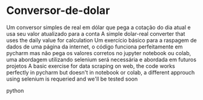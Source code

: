 # Conversor-de-dolar
Um conversor simples de real em dólar que pega a cotação do dia atual e usa seu valor atualizado para a conta
A simple dolar-real converter that uses the daily value for calculation
Um exercício básico para a raspagem de dados de uma página da internet, o código funciona perfeitamente em pycharm mas não pega os valores corretos no jupyter notebook ou colab, uma abordagem utilizando selenium será necessária e abordada em futuros projetos
A basic exercise for data scraping on web, the code works perfectly in pycharm but doesn't in notebook or colab, a different approuch using selenium is requeried and we'll be tested soon

python
